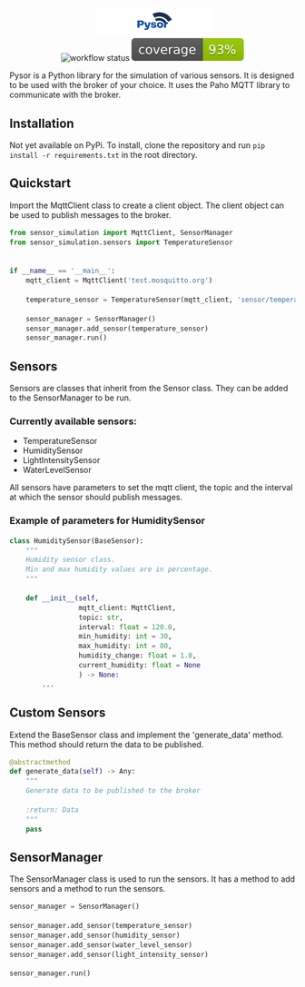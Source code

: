 <div align="center">
<img src="artwork/Pysor.png" alt="logo" width="200"/>
</div>

<div align="center">
<img src="https://github.com/CodeSwallow/pysor/actions/workflows/python-package.yml/badge.svg" alt="workflow status"/>
<img src="artwork/coverage.svg" alt="coverage"/>
</div>

Pysor is a Python library for the simulation of various sensors. It is designed to be used with the broker of your choice.
It uses the Paho MQTT library to communicate with the broker.

## Installation
Not yet available on PyPi. To install, clone the repository and run `pip install -r requirements.txt` in the root directory.

## Quickstart
Import the MqttClient class to create a client object. The client object can be used to publish messages to the broker.

```python
from sensor_simulation import MqttClient, SensorManager
from sensor_simulation.sensors import TemperatureSensor


if __name__ == '__main__':
    mqtt_client = MqttClient('test.mosquitto.org')

    temperature_sensor = TemperatureSensor(mqtt_client, 'sensor/temperature')

    sensor_manager = SensorManager()
    sensor_manager.add_sensor(temperature_sensor)
    sensor_manager.run()
```

## Sensors
Sensors are classes that inherit from the Sensor class. They can be added to the SensorManager to be run.
### Currently available sensors:
- TemperatureSensor
- HumiditySensor
- LightIntensitySensor
- WaterLevelSensor

All sensors have parameters to set the mqtt client, the topic and the interval at which the sensor should publish messages.

### Example of parameters for HumiditySensor
```python
class HumiditySensor(BaseSensor):
    """
    Humidity sensor class.
    Min and max humidity values are in percentage.
    """

    def __init__(self,
                 mqtt_client: MqttClient,
                 topic: str,
                 interval: float = 120.0,
                 min_humidity: int = 30,
                 max_humidity: int = 80,
                 humidity_change: float = 1.0,
                 current_humidity: float = None
                 ) -> None:
        ...
```

## Custom Sensors
Extend the BaseSensor class and implement the 'generate_data' method. This method should return the data to be published.
```python
@abstractmethod
def generate_data(self) -> Any:
    """
    Generate data to be published to the broker

    :return: Data
    """
    pass
```

## SensorManager
The SensorManager class is used to run the sensors. It has a method to add sensors and a method to run the sensors.
```python
sensor_manager = SensorManager()

sensor_manager.add_sensor(temperature_sensor)
sensor_manager.add_sensor(humidity_sensor)
sensor_manager.add_sensor(water_level_sensor)
sensor_manager.add_sensor(light_intensity_sensor)

sensor_manager.run()
```